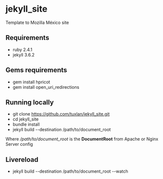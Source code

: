 # jekyll_site
Template to Mozilla México site

## Requirements
* ruby 2.4.1
* jekyll 3.6.2

## Gems requirements
* gem install hpricot
* gem install open_uri_redirections

## Running locally
* git clone https://github.com/tuxlan/jekyll_site.git
* cd jekyll_site
* bundle install
* jekyll build --destination /path/to/document_root

Where */path/to/document_root* is the **DocumentRoot** from Apache or Nginx Server config

## Livereload
* jekyll build --destination /path/to/document_root --watch


